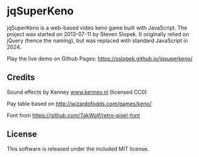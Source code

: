 # jqSuperKeno

jqSuperKeno is a web-based video keno game built with JavaScript. The project was started on 2013-07-11 by Steven Slopek.  It originally relied on jQuery (hence the naming), but was replaced with standard JavaScript in 2024.

Play the live demo on Github Pages: https://sslopek.github.io/jqsuperkeno/

## Credits

Sound effects by Kenney www.kenney.nl (licensed CC0)

Pay table based on http://wizardofodds.com/games/keno/

Font from https://github.com/TakWolf/retro-pixel-font

## License

This software is released under the included MIT license.
